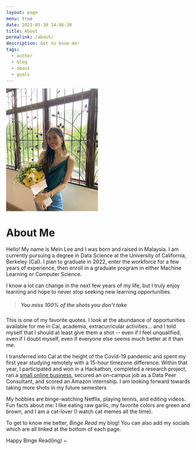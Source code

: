 ```yaml
---
layout: page
menu: true
date: 2021-05-30 14:46:30
title: About
permalink: /about/
description: Get to know me!
tags:
  - author
  - blog
  - about
  - goals
---
```

<img class="img-rounded" src="/assets/img/uploads/profile.png" alt="Mein Lee" width="250">

# About Me

Hello! My name is Mein Lee and I was born and raised in Malaysia. I am currently pursuing a degree in Data Science at the University of California, Berkeley (Cal). I plan to graduate in 2022, enter the workforce for a few years of experience, then enroll in a graduate program in either Machine Learning or Computer Science.

I know a lot can change in the next few years of my life, but I truly enjoy learning and hope to never stop seeking new learning opportunities.

> ##### You miss 100% of the shots you don't take

This is one of my favorite quotes. I look at the abundance of opportunities available for me in Cal, academia, extracurricular activities... and I told myself that I should at least give them a shot -- even if I feel unqualified, even if I doubt myself, even if everyone else seems much better at it than me.

I transferred into Cal at the height of the Covid-19 pandemic and spent my first year studying remotely with a 15-hour timezone difference. Within that year, I participated and won in a Hackathon, completed a research project, ran a [small online business](https://earnament.wixsite.com/earnament), secured an on-campus job as a Data Peer Consultant, and scored an Amazon internship.  I am looking forward towards taking more shots in my future semesters

My hobbies are binge-watching Netflix, playing tennis, and editing videos. Fun facts about me: I like eating raw garlic, my favorite colors are green and brown, and I am a cat-lover (I watch cat memes all the time). 

To get to know me better, *Binge Read* my blog! You can also add my socials which are all linked at the bottom of each page.

Happy Binge Read(ing) ~